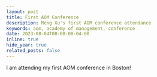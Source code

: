 ```yaml
---
layout: post
title: First AOM Conference
description: Meng Xu's first AOM conference attendance
keywords: aom, academy of management, conference
date: 2023-08-04T08:00:00-04:00
inline: true
hide_year: true
related_posts: false
---
```


I am attending my first AOM conference in Boston!
